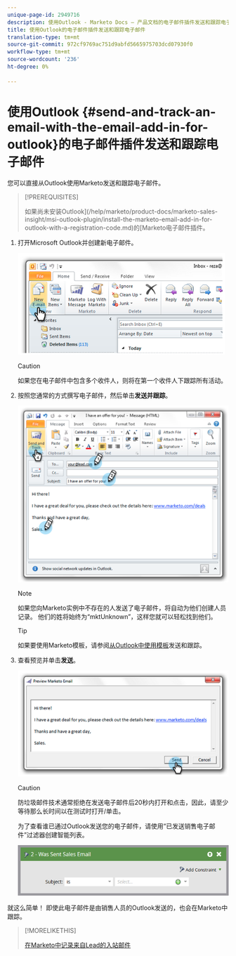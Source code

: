 ```yaml
---
unique-page-id: 2949716
description: 使用Outlook - Marketo Docs — 产品文档的电子邮件插件发送和跟踪电子邮件
title: 使用Outlook的电子邮件插件发送和跟踪电子邮件
translation-type: tm+mt
source-git-commit: 972cf9769ac751d9abfd5665975703dcd07930f0
workflow-type: tm+mt
source-wordcount: '236'
ht-degree: 0%

---
```



# 使用Outlook {#send-and-track-an-email-with-the-email-add-in-for-outlook}的电子邮件插件发送和跟踪电子邮件

您可以直接从Outlook使用Marketo发送和跟踪电子邮件。

>[!PREREQUISITES]
>
>如果尚未安装Outlook](/help/marketo/product-docs/marketo-sales-insight/msi-outlook-plugin/install-the-marketo-email-add-in-for-outlook-with-a-registration-code.md)的[Marketo电子邮件插件。

1. 打开Microsoft Outlook并创建新电子邮件。

   ![](assets/image2014-9-23-16-3a6-3a46.png)

   >[!CAUTION]
   >
   >如果您在电子邮件中包含多个收件人，则将在第一个收件人下跟踪所有活动。

1. 按照您通常的方式撰写电子邮件，然后单击&#x200B;**发送并跟踪**。

   ![](assets/image2014-9-23-16-3a7-3a1.png)

   >[!NOTE]
   >
   >如果您向Marketo实例中不存在的人发送了电子邮件，将自动为他们创建人员记录。 他们的姓将始终为“mktUnknown”，这样您就可以轻松找到他们。

   >[!TIP]
   >
   >如果要使用Marketo模板，请参阅[从Outlook中使用模板](/help/marketo/product-docs/marketo-sales-insight/msi-outlook-plugin/send-and-track-from-outlook-using-a-marketo-template.md)发送和跟踪。

1. 查看预览并单击&#x200B;**发送**。

   ![](assets/image2014-9-23-16-3a7-3a13.png)

   >[!CAUTION]
   >
   >防垃圾邮件技术通常拒绝在发送电子邮件后20秒内打开和点击，因此，请至少等待那么长时间以在测试时打开/单击。

   为了查看谁已通过Outlook发送您的电子邮件，请使用“已发送销售电子邮件”过滤器创建智能列表。

   ![](assets/was-sent-sales-email.png)

就这么简单！ 即使此电子邮件是由销售人员的Outlook发送的，也会在Marketo中跟踪。

>[!MORELIKETHIS]
>
>[在Marketo中记录来自Lead的入站邮件](/help/marketo/product-docs/marketo-sales-insight/using-msi/log-inbound-mail-from-your-leads-in-marketo.md)
